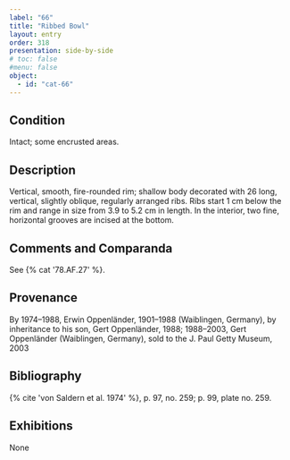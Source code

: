 ```yaml
---
label: "66"
title: "Ribbed Bowl"
layout: entry
order: 318
presentation: side-by-side
# toc: false
#menu: false 
object:
  - id: "cat-66"
---
```


## Condition

Intact; some encrusted areas.

## Description

Vertical, smooth, fire-rounded rim; shallow body decorated with 26 long, vertical, slightly oblique, regularly arranged ribs. Ribs start 1 cm below the rim and range in size from 3.9 to 5.2 cm in length. In the interior, two fine, horizontal grooves are incised at the bottom.

## Comments and Comparanda

See {% cat '78.AF.27' %}.

## Provenance

By 1974–1988, Erwin Oppenländer, 1901–1988 (Waiblingen, Germany), by inheritance to his son, Gert Oppenländer, 1988; 1988–2003, Gert Oppenländer (Waiblingen, Germany), sold to the J. Paul Getty Museum, 2003

## Bibliography

{% cite 'von Saldern et al. 1974' %}, p. 97, no. 259; p. 99, plate no. 259.

## Exhibitions

None
